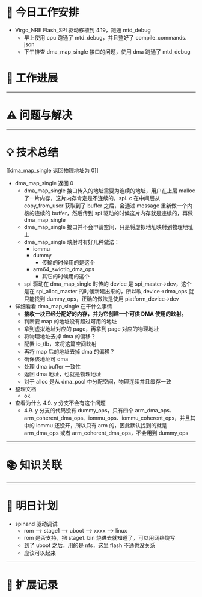 


# **🔧 今日工作安排**
- Virgo_NRE Flash_SPI 驱动移植到 4.19，跑通 mtd_debug
	- 早上使用 cpu 跑通了 mtd_debug，并且整好了 compile_commands. json
	- 下午排查 dma_map_single 接口的问题，使用 dma 跑通了 mtd_debug


# **📌 工作进展**



---

# **⚠️ 问题与解决**


---

# **💡 技术总结**
[[dma_map_single 返回物理地址为 0]]
- dma_map_single 返回 0
	- dma_map_single 接口传入的地址需要为连续的地址，用户在上层 malloc 了一片内存，这片内存肯定是不连续的，spi. c 在中间层从 copy_from_user 获取到了 buffer 之后，会通过 message 重新做一个内核的连续的 buffer，然后传到 spi 驱动的时候这片内存就是连续的，再做 dma_map_single
	- dma_map_single 接口并不会申请空间，只是将虚拟地址映射到物理地址上
	- dma_map_single 映射时有好几种做法：
		- iommu
		- dummy
			- 传输的时候用的是这个
		- arm64_swiotlb_dma_ops
			- 其它的时候用的这个
	- spi 驱动在 dma_map_single 时传的 device 是 spi_master->dev，这个是在 spi_alloc_master 的时候新建出来的，所以改 device->dma_ops 就只能找到 dummy_ops，正确的做法是使用 platform_device->dev
- 详细看看 dma_map_single 在干什么事情
	- **接收一块已经分配好的内存，并为它创建一个可供 DMA 使用的映射。**
	- 判断要 map 的地址没有超过可用的地址
	- 拿到虚拟地址对应的 page，再拿到 page 对应的物理地址
	- 将物理地址去掉 dma 的偏移？
	- 配置 io_tlb，来将这篇空间映射
	- 再将 map 后的地址去掉 dma 的偏移？
	- 确保该地址可  dma
	- 处理 dma buffer 一致性
	- 返回 dma 地址，也就是物理地址
	- 对于 alloc 是从 dma_pool 中分配空间，物理连续并且缓存一致
- 整理文档
	- ok
- 查看为什么 4.9. y 分支不会有这个问题
	- 4.9. y 分支的代码没有 dummy_ops，只有四个 arm_dma_ops、arm_coherent_dma_ops、iommu_ops、iommu_coherent_ops，并且其中的 iommu 还没开，所以只有 arm 的，因此默认找到的就是 arm_dma_ops 或者 arm_coherent_dma_ops，不会用到 dummy_ops



---

# **📚 知识关联**


---
# **📌 明日计划**
- spinand 驱动调试
	- rom --> stage1 --> uboot --> xxxx --> linux
	- rom 是否支持，把 stage1. bin 烧进去就知道了，可以用网络烧写
	- 到了 uboot 之后，用的是 nfs，这里 flash 不通也没关系
	- 应该可以起来

---

# **💬 扩展记录**



